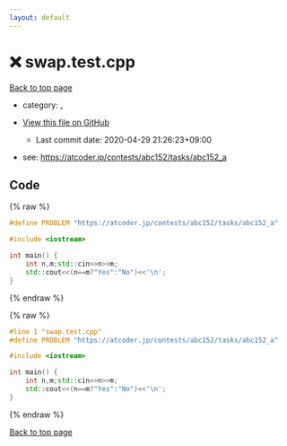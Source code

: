 ```yaml
---
layout: default
---
```


<!-- mathjax config similar to math.stackexchange -->
<script type="text/javascript" async
  src="https://cdnjs.cloudflare.com/ajax/libs/mathjax/2.7.5/MathJax.js?config=TeX-MML-AM_CHTML">
</script>
<script type="text/x-mathjax-config">
  MathJax.Hub.Config({
    TeX: { equationNumbers: { autoNumber: "AMS" }},
    tex2jax: {
      inlineMath: [ ['$','$'] ],
      processEscapes: true
    },
    "HTML-CSS": { matchFontHeight: false },
    displayAlign: "left",
    displayIndent: "2em"
  });
</script>

<script type="text/javascript" src="https://cdnjs.cloudflare.com/ajax/libs/jquery/3.4.1/jquery.min.js"></script>
<script src="https://cdn.jsdelivr.net/npm/jquery-balloon-js@1.1.2/jquery.balloon.min.js" integrity="sha256-ZEYs9VrgAeNuPvs15E39OsyOJaIkXEEt10fzxJ20+2I=" crossorigin="anonymous"></script>
<script type="text/javascript" src="../assets/js/copy-button.js"></script>
<link rel="stylesheet" href="../assets/css/copy-button.css" />


# :x: swap.test.cpp

<a href="../index.html">Back to top page</a>

* category: <a href="../index.html#5058f1af8388633f609cadb75a75dc9d">.</a>
* <a href="{{ site.github.repository_url }}/blob/master/swap.test.cpp">View this file on GitHub</a>
    - Last commit date: 2020-04-29 21:26:23+09:00


* see: <a href="https://atcoder.jp/contests/abc152/tasks/abc152_a">https://atcoder.jp/contests/abc152/tasks/abc152_a</a>


## Code

<a id="unbundled"></a>
{% raw %}
```cpp
#define PROBLEM "https://atcoder.jp/contests/abc152/tasks/abc152_a"

#include <iostream>

int main() {
    int n,m;std::cin>>n>>m;
    std::cout<<(n==m?"Yes":"No")<<'\n';
}

```
{% endraw %}

<a id="bundled"></a>
{% raw %}
```cpp
#line 1 "swap.test.cpp"
#define PROBLEM "https://atcoder.jp/contests/abc152/tasks/abc152_a"

#include <iostream>

int main() {
    int n,m;std::cin>>n>>m;
    std::cout<<(n==m?"Yes":"No")<<'\n';
}

```
{% endraw %}

<a href="../index.html">Back to top page</a>

